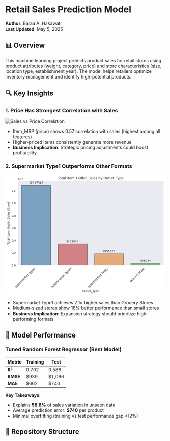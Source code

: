 # Retail Sales Prediction Model

**Author**: Baraa A. Hakawati  
**Last Updated**: May 5, 2025

## 📊 Overview
This machine learning project predicts product sales for retail stores using product attributes (weight, category, price) and store characteristics (size, location type, establishment year). The model helps retailers optimize inventory management and identify high-potential products.

## 🔍 Key Insights

### 1. Price Has Strongest Correlation with Sales
![Sales vs Price Correlation](![download](https://github.com/user-attachments/assets/b585b53a-cb92-4167-89cc-e16435b0f380)
)
- Item_MRP (price) shows 0.57 correlation with sales (highest among all features)
- Higher-priced items consistently generate more revenue
- **Business Implication**: Strategic pricing adjustments could boost profitability

### 2. Supermarket Type1 Outperforms Other Formats
![Sales by Outlet Type](images/outlet_type_performance.png)
- Supermarket Type1 achieves 2.1× higher sales than Grocery Stores
- Medium-sized stores show 18% better performance than small stores
- **Business Implication**: Expansion strategy should prioritize high-performing formats

## 🚀 Model Performance

### Tuned Random Forest Regressor (Best Model)

| Metric        | Training | Test    |
|---------------|----------|---------|
| **R²**        | 0.702    | 0.588   |
| **RMSE**      | $939     | $1,066  |
| **MAE**       | $662     | $740    |

**Key Takeaways**:
- Explains **58.8%** of sales variation in unseen data
- Average prediction error: **$740** per product
- Minimal overfitting (training vs test performance gap <12%)

## 📂 Repository Structure
